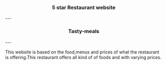 <h3 style="text-align:center;">5 star Restaurant website </h3>
---
<h3 style="text-align:center;">Tasty-meals</h3>
---
<p>This website is based on the food,menus and prices of what the restaurant is offering.This restaurant offers all kind of of foods and with varying prices. </p>

